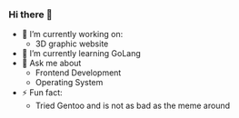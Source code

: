 ### Hi there 👋
- 🔭 I’m currently working on:
  - 3D graphic website
- 🌱 I’m currently learning GoLang
- 💬 Ask me about
  - Frontend Development
  - Operating System
- ⚡ Fun fact:
  - Tried Gentoo and is not as bad as the meme around

<!--
**thaddeuscleo/thaddeuscleo** is a ✨ _special_ ✨ repository because its `README.md` (this file) appears on your GitHub profile.

Here are some ideas to get you started:

- 🔭 I’m currently working on ...
- 🌱 I’m currently learning ...
- 👯 I’m looking to collaborate on ...
- 🤔 I’m looking for help with ...
- 💬 Ask me about ...
- 📫 How to reach me: ...
- 😄 Pronouns: ...
- ⚡ Fun fact: ...
-->
